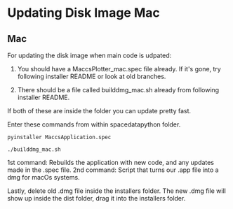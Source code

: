 # Updating Disk Image Mac #

## Mac ##

For updating the disk image when main code is udpated:

1. You should have a MaccsPlotter_mac.spec file already. If it's gone, try following installer README or look at old branches.

2. There should be a file called builddmg_mac.sh already from following installer README.

If both of these are inside the folder you can update pretty fast.

Enter these commands from within spacedatapython folder.

```
pyinstaller MaccsApplication.spec
```

```
./builddmg_mac.sh
```

1st command: Rebuilds the application with new code, and any updates made in the .spec file.
2nd command: Script that turns our .app file into a dmg for macOs systems.


Lastly, delete old .dmg file inside the installers folder. The new .dmg file will show up inside the dist folder, drag it into the installers folder.

